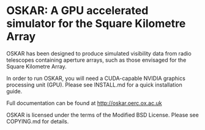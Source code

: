 # OSKAR: A GPU accelerated simulator for the Square Kilometre Array

OSKAR has been designed to produce simulated visibility data from radio 
telescopes containing aperture arrays, such as those envisaged for the 
Square Kilometre Array.

In order to run OSKAR, you will need a CUDA-capable NVIDIA graphics 
processing unit (GPU). Please see INSTALL.md for a quick installation guide.

Full documentation can be found at http://oskar.oerc.ox.ac.uk

OSKAR is licensed under the terms of the Modified BSD License.
Please see COPYING.md for details. 

